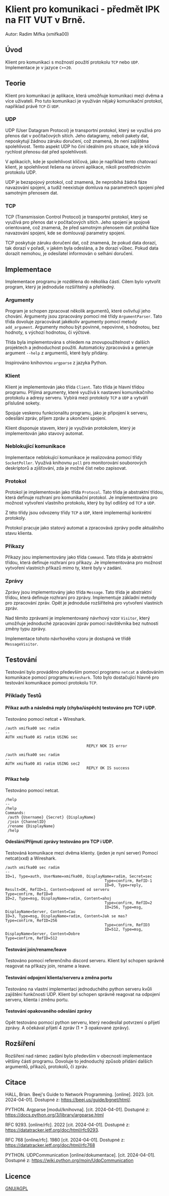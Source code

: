 # Klient pro komunikaci - předmět IPK na FIT VUT v Brně.

Autor: Radim Mifka (xmifka00)

## Úvod

Klient pro komunikaci s možností použití protokolu `TCP` nebo `UDP`.
Implementace je v jazyce `C++20`.

## Teorie

Klient pro komunikaci je aplikace, která umožňuje komunikaci mezi dvěma a více uživateli.
Pro tuto komunikaci je využíván nějaký komunikační protokol, například právě `TCP` či `UDP`.

### UDP

UDP (User Datagram Protocol) je transportní protokol, který se využívá pro přenos dat v počítačových sítích.
Jeho datagramy, neboli pakety dat, neposkytují žádnou záruku doručení, což znamená, že není zajištěna spolehlivost.
Tento aspekt UDP ho činí ideálním pro situace, kde je klíčová rychlost přenosu dat před spolehlivostí.

V aplikacích, kde je spolehlivost klíčová, jako je například tento chatovací klient,
je spolehlivost řešena na úrovni aplikace, nikoli prostřednictvím protokolu UDP.

UDP je bezspojový protokol, což znamená, že neprobíhá žádná fáze navazování spojení, a tudíž neexistuje domluva na parametrech spojení
před samotným přenosem dat.

### TCP

TCP (Transmission Control Protocol) je transportní protokol, který se využívá pro přenos dat v počítačových sítích.
Jeho spojení je spojově orientované, což znamená, že před samotným přenosem dat probíhá fáze navazování spojení,
kde se domlouvají parametry spojení.

TCP poskytuje záruku doručení dat, což znamená, že pokud data dorazí, tak dorazí v pořadí, v jakém byla odeslána,
a že dorazí vůbec. Pokud data dorazit nemohou, je odesílatel informován o selhání doručení.

## Implementace

Implementace programu je rozdělena do několika částí.
Cílem bylo vytvořit program, který je jednoduše rozšiřitelný a přehledný.

### Argumenty

Program je schopen zpracovat několik argumentů, které ovlivňují jeho chování.
Argumenty jsou zpracovány pomocí mé třídy `ArgumentParser`.
Tato třida dovoluje zpracovávat jakékoliv argumenty pomocí metody `add_argument`.
Argumenty mohou být povinné, nepovinné, s hodnotou, bez hodnoty, s výchozí hodnotou, či výčtové.

Třída byla implementována s ohledem na znovupoužitelnost v dalších projektech a jednoduchost použití.
Automaticky zpracovává a generuje argument `--help` z argumentů, které byly přidány.

Inspirováno knihovnou `argparse` z jazyka Python.

### Klient

Klient je implementován jako třída `Client`.
Tato třída je hlavní třídou programu. Přijímá argumenty, které využívá k nastavení komunikačního protokolu a adresy serveru.
Vybírá mezi protokoly `TCP` a `UDP` a vytváří příslušné sokety.

Spojuje veskerou funkcionalitu programu, jako je připojení k serveru, odesílání zpráv, příjem zpráv a ukončení spojení.

Klient disponuje stavem, který je využíván protokolem, který je implementován jako stavový automat.

### Neblokující komunikace

Implementace neblokující komunikace je realizována pomocí třídy `SocketPoller`.
Využívá knihovnu `poll` pro monitorování souborových deskriptorů a zjišťování, zda je možné číst nebo zapisovat.

### Protokol

Protokol je implementován jako třída `Protocol`.
Tato třída je abstraktní třídou, která definuje rozhraní pro komunikační protokol.
Je implementována pro možnost vytvoření vlastního protokolu, který by byl odlišný od `TCP` a `UDP`.

Z této třídy jsou odvozeny třídy `TCP` a `UDP`, které implementují konkrétní protokoly.

Protokol pracuje jako statový automat a zpracovává zprávy podle aktuálního stavu klienta.

### Příkazy

Příkazy jsou implementovány jako třída `Command`.
Tato třída je abstraktní třídou, která definuje rozhraní pro příkazy.
Je implementována pro možnost vytvoření vlastních příkazů mimo ty, které byly v zadání.

### Zprávy

Zprávy jsou implementovány jako třída `Message`.
Tato třída je abstraktní třídou, která definuje rozhraní pro zprávy.
Implementuje základní metody pro zpracování zpráv.
Opět je jednoduše rozšiřitelná pro vytvoření vlastních zpráv.

Nad těmito zprávami je implementovaný návrhový vzor `Visitor`,
který umožňuje jednoduché zpracování zpráv pomocí návštěvníka bez nutnosti změny typu zprávy.

Implementace tohoto návrhového vzoru je dostupná ve třídě `MessageVisitor`.

## Testování

Testování bylo prováděno především pomocí programu `netcat` a sledováním komunikace pomocí programu `Wireshark`.
Toto bylo dostačující hlavně pro testování komunikace pomocí protokolu `TCP`.

### Příklady Testů

#### Příkaz auth a následná reply (chyba/úspěch) testováno pro TCP i UDP.

Testováno pomocí netcat + Wireshark.

```shell
/auth xmifka00 sec radim
--
AUTH xmifka00 AS radim USING sec

                                    REPLY NOK IS error

/auth xmifka00 sec radim
--
AUTH xmifka00 AS radim USING sec2
                                    REPLY OK IS success
```

#### Přikaz help

Testováno pomocí netcat.

```shell
/help
--
/help
Commands:
 /auth {Username} {Secret} {DisplayName}
 /join {ChannelID}
 /rename {DisplayName}
 /help
```

#### Odeslání/Přijmutí zprávy testováno pro TCP i UDP.

Testováná komunikace mezi dvěma klienty. (jeden je nyní server)
Pomocí netcat(xxd) a Wireshark.

```shell
/auth xmifka00 sec radim
--
ID=1, Type=auth, UserName=xmifka00, DisplayName=radim, Secret=sec
                                            Type=confirm, RefID-1
                                            ID=0, Type=reply, Result=OK, RefID=1, Content=odpoved od serveru
Type=confirm, RefID=0
ID=2, Type=msg, DisplayName=radim, Content=ahoj
                                            Type=confirm, RefID=2
                                            ID=256, Type=msg, DisplayName=Server, Content=Cau
ID=3, Type=msg, DisplayName=radim, Content=Jak se mas?
Type=confirm, RefID=256
                                            Type=confirm, RefID3
                                            ID=512, Type=msg, DisplayName=Server, Content=Dobre
Type=confirm, RefID=512
```

#### Testování join/rename/leave

Testováno pomocí referenčního discord serveru.
Klient byl schopen správně reagovat na příkazy join, rename a leave.

#### Testování odpojení klienta/serveru a změna portu

Testováno na vlastní implementaci jednoduchého python serveru kvůli zajištění funkčnosti UDP.
Klient byl schopen správně reagovat na odpojení serveru, klienta i změnu portu.

#### Testování opakovaného odeslání zprávy

Opět testováno pomocí python serveru, který neodesílal potvrzení o přijetí zprávy.
A očekával přijetí 4 zpráv (1 + 3 opakované zprávy).

## Rozšíření

Rozšíření nad rámec zadání bylo především v obecnosti implementace většiny částí programu.
Dovoluje to jednoduchý způsob přidání dalších argumentů, příkazů, protokolů, či zpráv.

## Citace

HALL, Brian. Beej's Guide to Network Programming. [online]. 2023. [cit. 2024-04-01]. Dostupné z: https://beej.us/guide/bgnet/html/.

PYTHON. Argparse [modul/knihovna]. [cit. 2024-04-01]. Dostupné z: https://docs.python.org/3/library/argparse.html

RFC 9293. [online/rfc]. 2022 [cit. 2024-04-01]. Dostupné z: https://datatracker.ietf.org/doc/html/rfc9293.

RFC 768 [online/rfc]. 1980 [cit. 2024-04-01]. Dostupné z: https://datatracker.ietf.org/doc/html/rfc768

PYTHON. UDPCommunication [online/dokumentace]. [cit. 2024-04-01]. Dostupné z: https://wiki.python.org/moin/UdpCommunication

## Licence

[GNU/AGPL](LICENSE)
